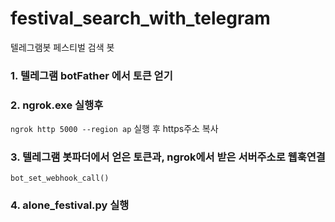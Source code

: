 # festival_search_with_telegram
텔레그램봇 페스티벌 검색 봇

### 1. 텔레그램 botFather 에서 토큰 얻기 

### 2. ngrok.exe 실행후
<code>ngrok http 5000 --region ap</code> 
실행 후 https주소 복사

### 3. 텔레그램 봇파더에서 얻은 토큰과, ngrok에서 받은 서버주소로 웹훅연결 
<code>bot_set_webhook_call()</code>
### 4. alone_festival.py 실행
